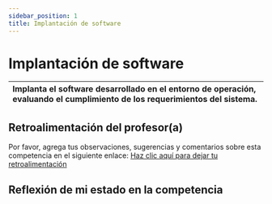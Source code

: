 ```yaml
---
sidebar_position: 1
title: Implantación de software
---
```

# Implantación de software


| Implanta el software desarrollado en el entorno de operación, evaluando el cumplimiento de los requerimientos del sistema. |
| :-------------------------------------------------------------------------------------------------------------------------- |

## Retroalimentación del profesor(a)

Por favor, agrega tus observaciones, sugerencias y comentarios sobre esta competencia en el siguiente enlace:  [Haz clic aquí para dejar tu retroalimentación](https://docs.google.com/document/d/1xJjQrpOF5qEQ4ner6oRtDVZ8_Upx7-AKPZGywaAHH_U/edit?usp=sharing)

## Reflexión de mi estado en la competencia
